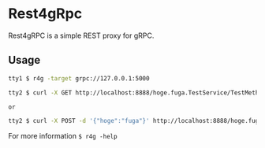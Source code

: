 Rest4gRpc
=========

Rest4gRPC is a simple REST proxy for gRPC.

## Usage

```bash
tty1 $ r4g -target grpc://127.0.0.1:5000

tty2 $ curl -X GET http://localhost:8888/hoge.fuga.TestService/TestMethod?hoge=fuga

or 

tty2 $ curl -X POST -d '{"hoge":"fuga"}' http://localhost:8888/hoge.fuga.TestService/TestMethod
```

For more information `$ r4g -help`
